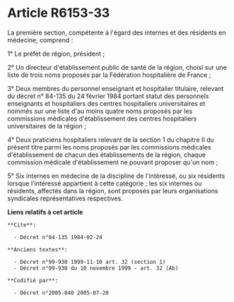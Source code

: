 # Article R6153-33

La première section, compétente à l'égard des internes et des résidents en médecine, comprend :

1° Le préfet de région, président ;

2° Un directeur d'établissement public de santé de la région, choisi sur une liste de trois noms proposés par la Fédération
hospitalière de France ;

3° Deux membres du personnel enseignant et hospitalier titulaire, relevant du décret n° 84-135 du 24 février 1984 portant
statut des personnels enseignants et hospitaliers des centres hospitaliers universitaires et nommés sur une liste d'au moins
quatre noms proposés par les commissions médicales d'établissement des centres hospitaliers universitaires de la région ;

4° Deux praticiens hospitaliers relevant de la section 1 du chapitre II du présent titre parmi les noms proposés par les
commissions médicales d'établissement de chacun des établissements de la région, chaque commission médicale d'établissement
ne pouvant proposer qu'un nom ;

5° Six internes en médecine de la discipline de l'intéressé, ou six résidents lorsque l'intéressé appartient à cette
catégorie ; les six internes ou résidents, affectés dans la région, sont proposés par leurs organisations syndicales
représentatives respectives.

**Liens relatifs à cet article**

	**Cite**:

	  - Décret n°84-135 1984-02-24

	**Anciens textes**:

	  - Décret n°99-930 1999-11-10 art. 32 (section 1)
	  - Décret n°99-930 du 10 novembre 1999 - art. 32 (Ab)

	**Codifié par**:

	  - Décret n°2005-840 2005-07-20
